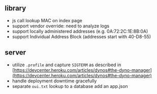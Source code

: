 ## library
- js call lookup MAC on index page
- support vendor override: need to analyze logs
- support locally administered addresses (e.g. 0A:72:2C:1E:8B:0A)
- support Individual Address Block (addresses start with 40-D8-55)

## server
- utilize `.profile` and capture `SIGTERM` as described in [https://devcenter.heroku.com/articles/dynos#the-dyno-manager](https://devcenter.heroku.com/articles/dynos#the-dyno-manager)
- handle deployment downtime gracefully
- separate `oui.txt` lookup to a database
add an app.json
